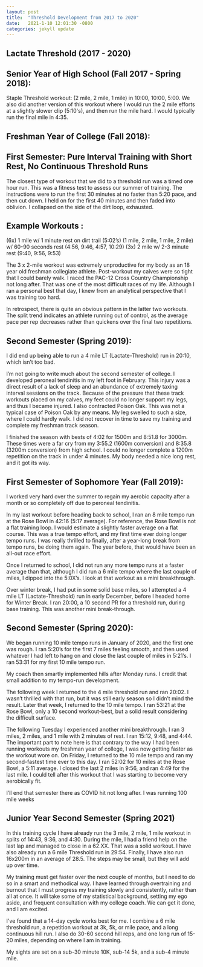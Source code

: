 ```yaml
---
layout: post
title:  "Threshold Development from 2017 to 2020"
date:   2021-1-10 12:01:30 -0800
categories: jekyll update
---
```




## Lactate Threshold (2017 - 2020)

## Senior Year of High School (Fall 2017 - Spring 2018):

Staple Threshold workout: (2 mile, 2 mile, 1 mile) in 10:00, 10:00, 5:00. We also did another version of this workout where I would run the 2 mile efforts at a slightly slower clip (5:10's), and then run the mile hard. I would typically run the final mile in 4:35. 

## Freshman Year of College (Fall 2018):
## First Semester: Pure Interval Training with Short Rest, No Continuous Threshold Runs
The closest type of workout that we did to a threshold run was a timed one hour run. This was a fitness test to assess our summer of training. The instructions were to run the first 30 minutes at no faster than 5:20 pace, and then cut down. I held on for the first 40 minutes and then faded into oblivion. I collapsed on the side of the dirt loop, exhausted.

## Example Workouts :
(6x) 1 mile w/ 1 minute rest on dirt trail (5:02’s)
(1 mile, 2 mile, 1 mile, 2 mile) w/ 60-90 seconds rest
(4:56, 9:46, 4:57, 10:29)
(3x) 2 mile w/ 2-3 minute rest (9:40, 9:56, 9:53)

The 3 x 2-mile workout was extremely unproductive for my body as an 18 year old freshman collegiate athlete.
Post-workout my calves were so tight that I could barely walk. I raced the PAC-12 Cross Country Championship not long after. That was one of the most difficult races of my life. Although I ran a personal best that day, I knew from an analytical perspective that I was training too hard.

In retrospect, there is quite an obvious pattern in the latter two workouts. The split trend indicates an athlete running out of control, as the average pace per rep decreases rather than quickens over the final two repetitions.

## Second Semester (Spring 2019):
I did end up being able to run a 4 mile LT (Lactate-Threshold) run in 20:10, which isn’t too bad.

I’m not going to write much about the second semester of college. I developed peroneal tendinitis in my left foot in February. This injury was a  direct result of a lack of sleep and an abundance of extremely taxing interval sessions on the track. Because of the pressure that these track workouts placed on my calves, my feet could no longer support my legs, and thus I became injured. I also contracted Poison Oak. This was not a typical case of Poison Oak by any means. My leg swelled to such a size, where I could hardly walk. I did not recover in time to save my training and complete my freshman track season.

I finished the season with bests of 4:02 for 1500m and 8:51.8 for 3000m. These times were a far cry from my 3:55.2 (1600m conversion) and 8:35.8 (3200m conversion) from high school. I could no longer complete a 1200m repetition on the track in under 4 minutes. My body needed a nice long rest, and it got its way.

## First Semester of Sophomore Year (Fall 2019):
I worked very hard over the summer to regain my aerobic capacity after a month or so completely off due to peroneal tendinitis.

In my last workout before heading back to school, I ran an 8 mile tempo run at the Rose Bowl in 42:16 (5:17 average). For reference, the Rose Bowl is not a flat training loop. I would estimate a slightly faster average on a flat course. This was a true tempo effort, and my first time ever doing longer tempo runs. I was really thrilled to finally, after a year-long break from tempo runs, be doing them again. The year before, that would have been an all-out race effort.

Once I returned to school, I did not run any more tempo runs at a faster average than that, although I did run a 6 mile tempo where the last couple of miles, I dipped into the 5:0X’s. I look at that workout as a mini breakthrough.

Over winter break, I had put in some solid base miles, so I attempted a 4 mile LT (Lactate-Threshold) run in early December, before I headed home for Winter Break. I ran 20:00, a 10 second PR for a threshold run, during base training. This was another mini break-through.

## Second Semester (Spring 2020):
We began running 10 mile tempo runs in January of 2020, and the first one was rough. I ran 5:20’s for the first 7 miles feeling smooth, and then used whatever I had left to hang on and close the last couple of miles in 5:21’s. I ran 53:31 for my first 10 mile tempo run.

My coach then smartly implemented hills after Monday runs. I credit that small addition to my tempo-run development.

The following week I returned to the 4 mile threshold run and ran 20:02. I wasn’t thrilled with that run, but it was still early season so I didn’t mind the result. Later that week, I returned to the 10 mile tempo. I ran 53:21 at the Rose Bowl, only a 10 second workout-best, but a solid result considering the difficult surface.

The following Tuesday I experienced another mini breakthrough. I ran 3 miles, 2 miles, and 1 mile with 2 minutes of rest. I ran 15:12, 9:48, and 4:44. The important part to note here is that contrary to the way I had been running workouts my freshman year of college, I was now getting faster as the workout wore on. On Friday, I returned to the 10 mile tempo and ran my second-fastest time ever to this day. I ran 52:02 for 10 miles at the Rose Bowl, a 5:11 average. I closed the last 2 miles in 9:56, and ran 4:49 for the last mile. I could tell after this workout that I was starting to become very aerobically fit.

I’ll end that semester there as COVID hit not long after. I was running 100 mile weeks

## Junior Year Second Semester (Spring 2021)

In this training cycle I have already run the 3 mile, 2 mile, 1 mile workout in splits of 14:43, 9:36, and 4:30. During the mile, I had a friend help on the last lap and managed to close in a 62.XX. That was a solid workout. I have also already run a 6 mile Threshold run in 29:54. Finally, I have also run 16x200m in an average of 28.5. The steps may be small, but they will add up over time.

My training must get faster over the next couple of months, but I need to do so in a smart and methodical way. I have learned through overtraining and burnout that I must progress my training slowly and consistently, rather than all at once. It will take some of my statistical background, setting my ego aside, and frequent consultation with my college coach. We can get it done, and I am excited.

I've found that a 14-day cycle works best for me. I combine a 6 mile threshold run, a repetition workout at 3k, 5k, or mile pace, and a long continuous hill run. I also do 30-60 second hill reps, and one long run of 15-20 miles, depending on where I am in training.

My sights are set on a sub-30 minute 10K, sub-14 5k, and a sub-4 minute mile.  
